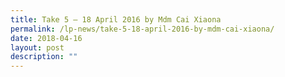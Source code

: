 ```yaml
---
title: Take 5 – 18 April 2016 by Mdm Cai Xiaona
permalink: /lp-news/take-5-18-april-2016-by-mdm-cai-xiaona/
date: 2018-04-16
layout: post
description: ""
---
```

